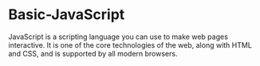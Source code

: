 # Basic-JavaScript
JavaScript is a scripting language you can use to make web pages interactive. It is one of the core technologies of the web, along with HTML and CSS, and is supported by all modern browsers.
